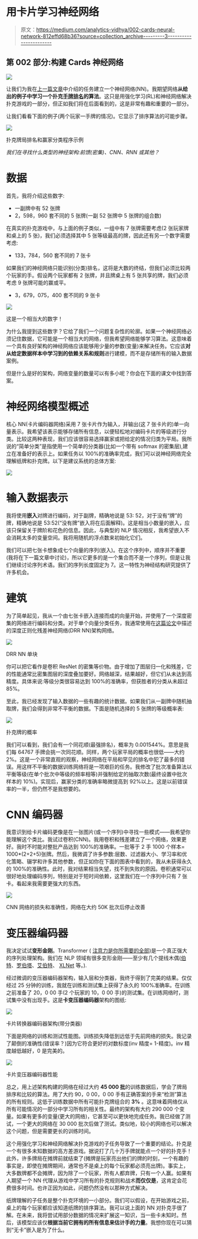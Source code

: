 # 用卡片学习神经网络

> 原文：<https://medium.com/analytics-vidhya/002-cards-neural-network-812effd68b36?source=collection_archive---------3----------------------->

## 第 002 部分:构建 Cards 神经网络

![](img/412ff5f7e0dec96a19c4fb1a1a5ca4bc.png)

让我们为我在[上一篇文章](/@piotrniewiski_71032/001-neural-network-learns-poker-hands-c2ef8aa8dae5)中介绍的任务建立一个神经网络(NN)。我期望网络**从给出的例子中学习一个扑克[手牌排名](https://en.wikipedia.org/wiki/List_of_poker_hands)的算法**。这只是用强化学习(RL)和神经网络解决扑克游戏的一部分，但正如我们将在后面看到的，这是非常有趣和重要的一部分。

让我们看看下面的例子(两个玩家一手牌的情况)。它显示了排序算法的可能步骤。

![](img/af8d841470034967ffb536cd01abb4a8.png)

扑克牌局排名和赢家分类程序示例

*我们在寻找什么类型的神经架构:前馈(密集)、CNN、RNN 或其他？*

# 数据

首先，我将介绍这些数字:

*   一副牌中有 52 张牌
*   2，598，960 套不同的 5 张牌(一副 52 张牌中 5 张牌的组合数)

在真实的扑克游戏中，与上面的例子类似，一组中有 7 张牌需要考虑(2 张玩家牌和桌上的 5 张)，我们必须选择其中 5 张等级最高的牌，因此还有另一个数字需要考虑:

*   133，784，560 套不同的 7 张卡

如果我们的神经网络只能识别(分类)排名，这将是大数的终结，但我们必须比较两个玩家的手。假设两个玩家都有 2 张牌，并且牌桌上有 5 张共享的牌，我们必须考虑 9 张牌可能的赢或平。

*   3，679，075，400 套不同的 9 张卡

![](img/6f0d1b5e9f510e4d495f1c83db5471a7.png)

这是一个相当大的数字！

为什么我提到这些数字？它给了我们一个问题复杂性的轮廓。如果一个神经网络必须记住数据，它可能是一个相当大的网络，但我希望网络能够学习算法。这意味着一个具有良好架构的神经网络应该能够用少量的参数(变量)来解决任务。它应该**对从给定数据样本中学习到的依赖关系和规则**进行建模，而不是存储所有的输入数据案例。

但是什么是好的架构，网络变量的数量可以有多小呢？你会在下面的课文中找到答案。

# 神经网络模型概述

核心 NN(卡片编码器网络)采用 7 张卡片作为输入，并输出(这 7 张卡片的)单一向量表示。我希望该表示能够存储所有信息，以便轻松地对编码卡片的等级进行分类。比较这两种表现，我们应该很容易选择赢家或把给定的情况归类为平局。我所说的“简单分类”是指使用一个简单的分类器(比如一个带有 softmax 的密集层),建立在准备好的表示上。如果任务以 100%的准确率完成，我们可以说神经网络完全理解纸牌和扑克牌。以下是建议系统的总体方案:

![](img/76fe5b16cbc4dfa7f5881a8e2d752d90.png)

# 输入数据表示

我将使用**嵌入**对牌进行编码，对于副牌，精确地说是 53: 52，对于没有“牌”的牌，精确地说是 53:52(“没有牌”嵌入将在后面解释)。这是相当小数量的嵌入，应该只保留关于牌阶和花色的信息。因此，与典型的 NLP 情况相反，我希望嵌入不会消耗太多的变量空间。我将用随机的浮点数来初始化它们。

我们可以把七张卡想象成七个向量的序列(嵌入)。在这个序列中，顺序并不重要(我将在下一篇文章中讨论)，所以它更多的是一个集合而不是一个序列，但是让我们继续讨论序列术语。我们的序列长度固定为 7。这一特性为神经结构研究提供了许多机会。

# 建筑

为了简单起见，我从一个由七张卡嵌入连接而成的向量开始，并使用了一个深度密集的网络进行编码和分类。对于单个向量分类任务，我通常使用在[这篇论文](https://arxiv.org/abs/1906.01515)中描述的深度正则化残差神经网络(DRR NN)架构网络。

![](img/5817d652f4b860546ab3600ea13fb6bf.png)

DRR NN 单块

你可以把它看作是卷积 ResNet 的密集等价物。由于增加了图层归一化和残差，它的性能通常比密集图层的深度叠加要好。网络越深，结果越好，但它们从未达到高精度。具体来说:等级分类很容易达到 100%的准确率，但获胜者的分类从未超过 85%。

至此，我已经发现了输入数据的一些有趣的统计数据。如果我们从一副牌中随机抽取牌，我们会得到非常不平衡的数据。下面是随机选择的 5 张牌的等级概率表:

![](img/ae31c30211fdd464198a668b677938ec.png)

扑克牌的概率

我们可以看到，我们会有一个同花顺(最强排名)，概率为 0.001544%。意思是我们每 64767 手牌会挑一次同花顺。同样，两个玩家平局的概率也很低——大约 2%。这是一个非常直观的观察，神经网络在平局和罕见的排名中犯了最多的错误。用这样不平衡的数据训练网络将是一项艰巨的任务。我修改了批次准备算法以平衡等级(在单个批次中等级的频率相等)并强制给定的抽取次数(最终设置中批次样本的 10%)。实现后，赢家分类的准确率略微提高到 92%以上。这是以前错误率的一半，但仍然不是我想要的。

# CNN 编码器

我意识到给卡片编码更像是在一张图片(或一个序列)中寻找一些模式——我希望你能理解这个类比。我试过卷积(CNN)。我用卷积和残差建立了一个网络，效果更好。我时不时能对整批产品达到 100%的准确率。一批等于 2 手 1000 个样本= 1000*(2+2+5)张牌。然后，我微调了许多参数:层数、过滤器大小、学习率和优化策略、辍学和许多其他参数，但正如你在下面的图表中看到的，我从未获得永久的 100%的准确性。此时，我对结果相当失望，找不到失败的原因。卷积通常可以很好地处理编码序列，特别是对于短时间依赖，这里我们在一个序列中只有 7 张卡。看起来我需要更强大的东西。

![](img/3b57e04c91f541090a034e5f46c2ea9e.png)

CNN 网络的损失和准确性，网络在大约 50K 批次后停止改善

# 变压器编码器

我决定试试**变形金刚**。Transformer ( [注意力是你所需要的全部](https://arxiv.org/abs/1706.03762))是一个真正强大的序列处理架构。我们在 NLP 领域有很多变形金刚——至少有几个提线木偶([伯特](https://arxiv.org/abs/1810.04805)、[罗伯塔](https://arxiv.org/abs/1907.11692)、[艾伯特](https://arxiv.org/abs/1909.11942)、 [XLNet](https://arxiv.org/abs/1906.08237) 等。).

经过微调的变压器编码器架构，输入层和分类器，我终于得到了完美的结果。仅仅经过 25 分钟的训练，我就在训练和测试集上获得了永久的 100%准确率。在训练之前准备了 20，0 00 手(2 个玩家的 10，0 00 手)的测试集。在训练网络时，测试集中没有出现手。这是**卡变压器编码器**架构的图纸:

![](img/bee70f077e862cd5d847372cca1abf1f.png)

卡片转换器编码器架构(带分类器)

下面是网络的训练和测试性能图。训练损失降低到远低于先前网络的损失。我记录了颠倒的准确性(错误率？)因为它符合更好的对数标度(inv 精度= 1-精度)。inv 精度越低越好，0 是完美的。

![](img/164d8e9484825f923456ecba3156f006.png)

卡片变压器编码器性能

总之，用上述架构构建的网络在经过大约 **45 000 批**的训练数据后，学会了牌局排序和比较的算法。用了大约 90，0 00，0 00 手有正确答案的手来“检测”算法的所有规则。这低于训练数据中所有可能扑克牌组合的 **3%** 。这意味着网络仅从所有可能情况的一部分中学习所有的相关性。最终的架构有大约 290 000 个变量。如果有更多的变量(更大的网络)，它甚至可以更快地完成任务。我已经做了测试，一个更大的网络在 30 000 批次后做了测试。类似地，较小的网络也可以解决这个问题，但是需要更长的训练时间。

这个用强化学习和神经网络解决扑克游戏的子任务导致了一个重要的结论。扑克是一个有很多未知数据的高方差游戏。据说打了几十万手牌就能点一个好的扑克手！此外，许多牌局在摊牌前就结束了(摊牌是玩家亮出他们的牌的时刻，一个有趣的事实是，即使在摊牌期间，通常也不是桌上的每个玩家都必须亮出牌)。事实上，大多数牌都不会摊牌，因为除了一个玩家，所有人都弃牌，只有一个人赢。如果有人期望一个 NN 代理从游戏中学习所有的扑克规则和战术**而仅仅是**，这肯定会花费很多时间。也许正因为如此，问题仍然没有以那种方式解决。

纸牌理解的子任务是整个扑克环境的一小部分。我们可以假设，在开始游戏之前，桌上的每个玩家都应该知道纸牌的排序算法。我可以说上面的 NN 对扑克手很了解。在未来，我将尝试用部分数据的情况来扩展这一知识，当一些卡未知时。然后，该模型应该仅**根据当前它拥有的所有信息来估计手的力量**。我想你现在可以猜到“无卡”嵌入是为了什么。